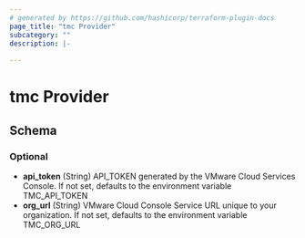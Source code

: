 ```yaml
---
# generated by https://github.com/hashicorp/terraform-plugin-docs
page_title: "tmc Provider"
subcategory: ""
description: |-
  
---
```


# tmc Provider





<!-- schema generated by tfplugindocs -->
## Schema

### Optional

- **api_token** (String) API_TOKEN generated by the VMware Cloud Services Console. If not set,
defaults to the environment variable TMC_API_TOKEN
- **org_url** (String) VMware Cloud Console Service URL unique to your organization. If not set,
defaults to the environment variable TMC_ORG_URL
